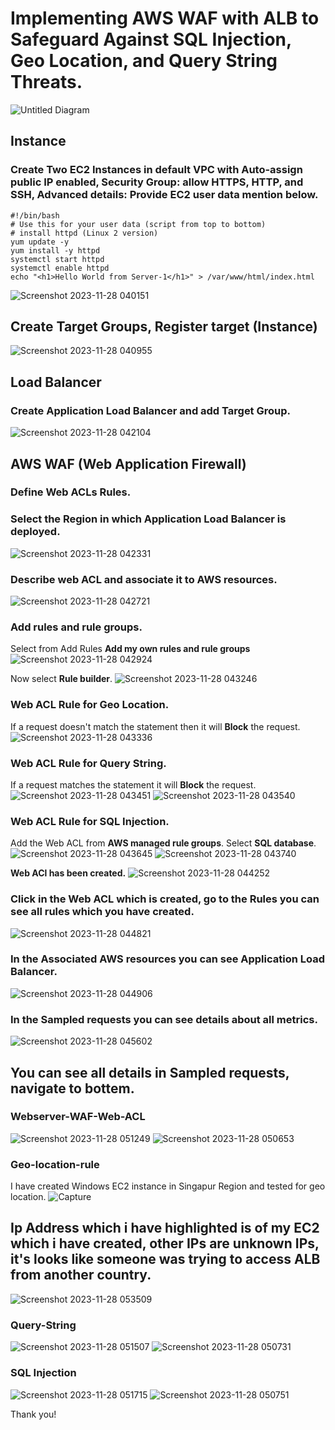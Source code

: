 # Implementing AWS WAF with ALB to Safeguard Against SQL Injection, Geo Location, and Query String Threats.
![Untitled Diagram](https://github.com/pradip2994/AWS_WAF_Implementation_with_ALB/assets/124191442/6093f21f-8b6f-420b-b4e6-65c86a55fe2a)

## Instance
### Create Two EC2 Instances in default VPC with Auto-assign public IP enabled, Security Group: allow HTTPS, HTTP, and SSH, Advanced details: Provide EC2 user data mention below.
```
#!/bin/bash
# Use this for your user data (script from top to bottom)
# install httpd (Linux 2 version)
yum update -y
yum install -y httpd
systemctl start httpd
systemctl enable httpd
echo "<h1>Hello World from Server-1</h1>" > /var/www/html/index.html
```
![Screenshot 2023-11-28 040151](https://github.com/pradip2994/AWS_WAF_Implementation_with_ALB/assets/124191442/952012a5-0eb4-47af-bcc5-fe9f6a05f4b8)

## Create Target Groups, Register target (Instance)

![Screenshot 2023-11-28 040955](https://github.com/pradip2994/AWS_WAF_Implementation_with_ALB/assets/124191442/3d4a5602-4e06-4e8a-84f0-0bae581d3ec2)

## Load Balancer
### Create Application Load Balancer and add Target Group.

![Screenshot 2023-11-28 042104](https://github.com/pradip2994/AWS_WAF_Implementation_with_ALB/assets/124191442/fc7a44e0-bf9f-4713-9aef-bf50d38290d2)

## AWS WAF (Web Application Firewall)
### Define Web ACLs Rules.
### Select the Region in which Application Load Balancer is deployed.
![Screenshot 2023-11-28 042331](https://github.com/pradip2994/AWS_WAF_Implementation_with_ALB/assets/124191442/77688ed5-1421-486e-abcc-5af079f1ab31)

### Describe web ACL and associate it to AWS resources.
![Screenshot 2023-11-28 042721](https://github.com/pradip2994/AWS_WAF_Implementation_with_ALB/assets/124191442/c1aba7e5-aaa0-4fe2-8005-e7a5a0c1268d)

### Add rules and rule groups.
Select from Add Rules **Add my own rules and rule groups**
![Screenshot 2023-11-28 042924](https://github.com/pradip2994/AWS_WAF_Implementation_with_ALB/assets/124191442/87f6fb33-edb7-4702-a0dd-2ef6e83741d4)

Now select **Rule builder**.
![Screenshot 2023-11-28 043246](https://github.com/pradip2994/AWS_WAF_Implementation_with_ALB/assets/124191442/cde32046-a0da-40d8-b677-ab1030313d64)
### Web ACL Rule for Geo Location.
If a request doesn't match the statement then it will **Block** the request.
![Screenshot 2023-11-28 043336](https://github.com/pradip2994/AWS_WAF_Implementation_with_ALB/assets/124191442/0f2c30fe-5d99-4909-a6df-80153c4aa6a1)

### Web ACL Rule for Query String.
If a request matches the statement it will **Block** the request.
![Screenshot 2023-11-28 043451](https://github.com/pradip2994/AWS_WAF_Implementation_with_ALB/assets/124191442/9194aa17-80f9-4191-b19b-2264f9607421)
![Screenshot 2023-11-28 043540](https://github.com/pradip2994/AWS_WAF_Implementation_with_ALB/assets/124191442/d21d3ed6-dea0-4ca4-a875-be2aeeea0758)

### Web ACL Rule for SQL Injection.
Add the Web ACL from **AWS managed rule groups**.
Select **SQL database**.
![Screenshot 2023-11-28 043645](https://github.com/pradip2994/AWS_WAF_Implementation_with_ALB/assets/124191442/be48a196-0d40-4d2c-a140-4c4acd8c7ae3)
![Screenshot 2023-11-28 043740](https://github.com/pradip2994/AWS_WAF_Implementation_with_ALB/assets/124191442/d6dcec00-e5bb-4bab-8332-37b46ff8247c)

**Web ACl has been created.**
![Screenshot 2023-11-28 044252](https://github.com/pradip2994/AWS_WAF_Implementation_with_ALB/assets/124191442/6d91d84d-8b9f-4cfa-9387-6c4ce69dd7b2)
### Click in the Web ACL which is created, go to the **Rules** you can see all rules which you have created.

![Screenshot 2023-11-28 044821](https://github.com/pradip2994/AWS_WAF_Implementation_with_ALB/assets/124191442/616998e0-b26f-49d5-8b39-205c1537b4de)

### In the Associated AWS resources you can see Application Load Balancer.

![Screenshot 2023-11-28 044906](https://github.com/pradip2994/AWS_WAF_Implementation_with_ALB/assets/124191442/51deb496-b8de-4a0f-9e70-1ebcc022fe0d)

### In the Sampled requests you can see details about all metrics.
![Screenshot 2023-11-28 045602](https://github.com/pradip2994/AWS_WAF_Implementation_with_ALB/assets/124191442/7d330b65-0101-49d8-bfc9-221650fcd4cf)

## You can see all details in Sampled requests, navigate to bottem.

### Webserver-WAF-Web-ACL
![Screenshot 2023-11-28 051249](https://github.com/pradip2994/AWS_WAF_Implementation_with_ALB/assets/124191442/8c711f1e-2ddc-487b-b022-879ea66fbb53)
![Screenshot 2023-11-28 050653](https://github.com/pradip2994/AWS_WAF_Implementation_with_ALB/assets/124191442/e59d76a4-3af9-4780-82bc-0347a4e3ae52)

### Geo-location-rule
I have created Windows EC2 instance in Singapur Region and tested for geo location.
![Capture](https://github.com/pradip2994/AWS_WAF_Implementation_with_ALB/assets/124191442/02f9fa93-02eb-42a8-871b-1feb4b78cf60)
## Ip Address which i have highlighted is of my EC2 which i have created, other IPs are unknown IPs, it's looks like someone was trying to access ALB from another country.
![Screenshot 2023-11-28 053509](https://github.com/pradip2994/AWS_WAF_Implementation_with_ALB/assets/124191442/4f64bb5a-01eb-40ba-96dd-563a158b223a)

### Query-String
![Screenshot 2023-11-28 051507](https://github.com/pradip2994/AWS_WAF_Implementation_with_ALB/assets/124191442/6c6812ac-9c86-437d-b52e-7bdcc1ace779)
![Screenshot 2023-11-28 050731](https://github.com/pradip2994/AWS_WAF_Implementation_with_ALB/assets/124191442/fcba7d14-5959-4a16-89cd-3fb7f53e3516)

### SQL Injection
![Screenshot 2023-11-28 051715](https://github.com/pradip2994/AWS_WAF_Implementation_with_ALB/assets/124191442/e5000d4e-1a5e-4c29-8abd-47f96627a2c7)
![Screenshot 2023-11-28 050751](https://github.com/pradip2994/AWS_WAF_Implementation_with_ALB/assets/124191442/d237eab5-737d-4e09-8386-976e3a9d98e8)

Thank you!
